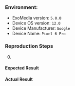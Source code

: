 ### Environment:
 - ExoMedia version: `5.0.0`
 - Device OS version: `12.0`
 - Device Manufacturer: `Google`
 - Device Name: `Pixel 6 Pro`
 
### Reproduction Steps
 0.  

#### Expected Result

#### Actual Result
